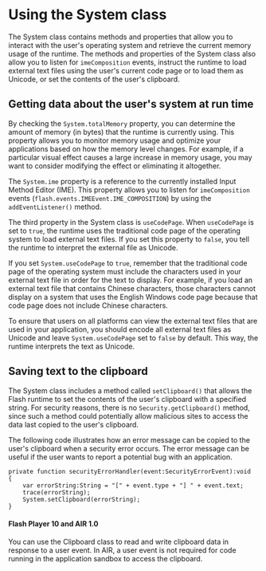 # Using the System class

The System class contains methods and properties that allow you to interact with
the user's operating system and retrieve the current memory usage of the
runtime. The methods and properties of the System class also allow you to listen
for `imeComposition` events, instruct the runtime to load external text files
using the user's current code page or to load them as Unicode, or set the
contents of the user's clipboard.

## Getting data about the user's system at run time

By checking the `System.totalMemory` property, you can determine the amount of
memory (in bytes) that the runtime is currently using. This property allows you
to monitor memory usage and optimize your applications based on how the memory
level changes. For example, if a particular visual effect causes a large
increase in memory usage, you may want to consider modifying the effect or
eliminating it altogether.

The `System.ime` property is a reference to the currently installed Input Method
Editor (IME). This property allows you to listen for `imeComposition` events
(`flash.events.IMEEvent.IME_COMPOSITION`) by using the `addEventListener()`
method.

The third property in the System class is `useCodePage`. When `useCodePage` is
set to `true`, the runtime uses the traditional code page of the operating
system to load external text files. If you set this property to `false`, you
tell the runtime to interpret the external file as Unicode.

If you set `System.useCodePage` to `true`, remember that the traditional code
page of the operating system must include the characters used in your external
text file in order for the text to display. For example, if you load an external
text file that contains Chinese characters, those characters cannot display on a
system that uses the English Windows code page because that code page does not
include Chinese characters.

To ensure that users on all platforms can view the external text files that are
used in your application, you should encode all external text files as Unicode
and leave `System.useCodePage` set to `false` by default. This way, the runtime
interprets the text as Unicode.

## Saving text to the clipboard

The System class includes a method called `setClipboard()` that allows the Flash
runtime to set the contents of the user's clipboard with a specified string. For
security reasons, there is no `Security.getClipboard()` method, since such a
method could potentially allow malicious sites to access the data last copied to
the user's clipboard.

The following code illustrates how an error message can be copied to the user's
clipboard when a security error occurs. The error message can be useful if the
user wants to report a potential bug with an application.

    private function securityErrorHandler(event:SecurityErrorEvent):void
    {
    	var errorString:String = "[" + event.type + "] " + event.text;
    	trace(errorString);
    	System.setClipboard(errorString);
    }

#### Flash Player 10 and AIR 1.0

You can use the Clipboard class to read and write clipboard data in response to
a user event. In AIR, a user event is not required for code running in the
application sandbox to access the clipboard.
